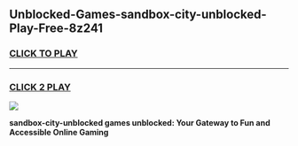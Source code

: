 
## Unblocked-Games-sandbox-city-unblocked-Play-Free-8z241
<h3>
<a href="https://premium76.site?title=sandbox-city-unblocked&ref=18A1">CLICK TO PLAY</a></h3>
<hr>

<h3>
<a href="https://premium76.site?title=sandbox-city-unblocked&ref=18A1">CLICK 2 PLAY</a>
  
</h3>

<a href="https://premium76.site?title=sandbox-city-unblocked&ref=18A1"><img src="https://clearcache.store/games.png"></a>


**sandbox-city-unblocked games unblocked: Your Gateway to Fun and Accessible Online Gaming**
